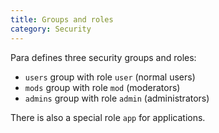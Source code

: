```yaml
---
title: Groups and roles
category: Security
---
```


Para defines three security groups and roles:

- `users` group with role `user` (normal users)
- `mods` group with role `mod` (moderators)
- `admins` group with role `admin` (administrators)

There is also a special role `app` for applications.